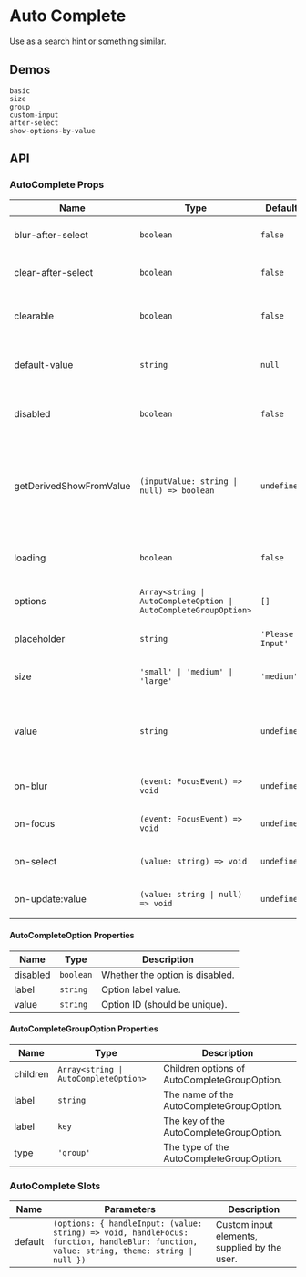 # Auto Complete

Use as a search hint or something similar.

## Demos

```demo
basic
size
group
custom-input
after-select
show-options-by-value
```

## API

### AutoComplete Props

| Name | Type | Default | Description |
| --- | --- | --- | --- |
| blur-after-select | `boolean` | `false` | Whether to blur after selection. |
| clear-after-select | `boolean` | `false` | Whether to clear after selection. |
| clearable | `boolean` | `false` | Whether auto complete is clearable. |
| default-value | `string` | `null` | Default value of auto complete. |
| disabled | `boolean` | `false` | Whether the auto complete is disabled. |
| getDerivedShowFromValue | `(inputValue: string \| null) => boolean` | `undefined` | Based on value to determine is Whether to show all options when focusing. |
| loading | `boolean` | `false` | Whether to show a loading status. |
| options | `Array<string \| AutoCompleteOption \| AutoCompleteGroupOption>` | `[]` | Auto complete options. |
| placeholder | `string` | `'Please Input'` | Auto complete's placeholder. |
| size | `'small' \| 'medium' \| 'large'` | `'medium'` | Auto complete size. |
| value | `string` | `undefined` | Value of auto complete if being manually set. |
| on-blur | `(event: FocusEvent) => void` | `undefined` | On blur callback function. |
| on-focus | `(event: FocusEvent) => void` | `undefined` | On focus callback function. |
| on-select | `(value: string) => void` | `undefined` | On select callback function. |
| on-update:value | `(value: string \| null) => void` | `undefined` | On update callback function. |

#### AutoCompleteOption Properties

| Name     | Type      | Description                     |
| -------- | --------- | ------------------------------- |
| disabled | `boolean` | Whether the option is disabled. |
| label    | `string`  | Option label value.             |
| value    | `string`  | Option ID (should be unique).   |

#### AutoCompleteGroupOption Properties

| Name | Type | Description |
| --- | --- | --- |
| children | `Array<string \| AutoCompleteOption>` | Children options of AutoCompleteGroupOption. |
| label | `string` | The name of the AutoCompleteGroupOption. |
| label | `key` | The key of the AutoCompleteGroupOption. |
| type | `'group'` | The type of the AutoCompleteGroupOption. |

### AutoComplete Slots

| Name | Parameters | Description |
| --- | --- | --- |
| default | `(options: { handleInput: (value: string) => void, handleFocus: function, handleBlur: function, value: string, theme: string \| null })` | Custom input elements, supplied by the user. |
